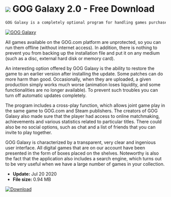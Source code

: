 # ![](https://cdn.softexe.net/static/icon/8/gog-galaxy-8423.png) GOG Galaxy 2.0 - Free Download

```sh
GOG Galaxy is a completely optional program for handling games purchased on the GOG.com digital platform. The tool allows you to perform operations such as buying, downloading and installing games, and then allows you to run them.
```
[![GOG Galaxy](https://gallery.dpcdn.pl/imgc/Tools/62219/g_-_420x350_1.5_-_x20150929235653_0.png)](https://softexe.net/win/hobbies-lifestyle/other/gog-galaxy:hdbc.html)

All games available on the GOG.com platform are unprotected, so you can run them offline (without internet access). In addition, there is nothing to prevent you from backing up the installation file and put it on any medium (such as a disc, external hard disk or memory card).  
 
 An interesting option offered by GOG Galaxy is the ability to restore the game to an earlier version after installing the update. Some patches can do more harm than good. Occasionally, when they are uploaded, a given production simply works much worse (animation loses liquidity, and some functionalities are no longer available). To prevent such troubles you can turn off automatic updates completely.
 
 The program includes a cross-play function, which allows joint game play in the same game to GOG.com and Steam publishers. The creators of GOG Galaxy also made sure that the player had access to online matchmaking, achievements and various statistics related to particular titles. There could also be no social options, such as chat and a list of friends that you can invite to play together.  
 
 GOG Galaxy is characterized by a transparent, very clear and ingenious user interface. All digital games that are on our account have been presented in the form of boxes placed on the shelves. Noteworthy is also the fact that the application also includes a search engine, which turns out to be very useful when we have a large number of games in your collection.


- **Update:** Jul 20 2020
- **File size:** 0.94 MB

[![Download](https://cdn.softexe.net/static/img/download.png)](https://softexe.net/win/hobbies-lifestyle/other/gog-galaxy:hdbc.html)

